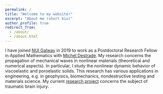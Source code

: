 ```yaml
---
permalink: /
title: "Welcome to my website!"
excerpt: "About me (short bio)"
author_profile: true
redirect_from: 
  - /about/
  - /about.html
---
```


I have joined [NUI Galway](http://www.nuigalway.ie/our-research/people/mathematics-statistics-and-applied-mathematics/haroldberjamin/) in 2019 to work as a Postdoctoral Research Fellow in Applied Mathematics with [Michel Destrade](http://www.maths.nuigalway.ie/~destrade/). My research concerns the propagation of mechanical waves in nonlinear materials (theoretical and numerical aspects). In particular, I study the nonlinear dynamic behavior of viscoelastic and poroelastic solids. This research has various applications in engineering, e.g. in geophysics, biomechanics, nondestructive testing and materials science. My current [research project](https://cordis.europa.eu/project/id/101023950) concerns the subject of traumatic brain injury.